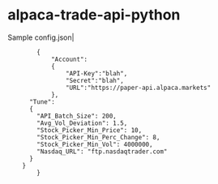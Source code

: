 # alpaca-trade-api-python
Sample config.json|
    
            {
                "Account":
                {
                    "API-Key":"blah",
                    "Secret":"blah",
                    "URL":"https://paper-api.alpaca.markets"
                },
          "Tune":
          {
            "API_Batch_Size": 200,
            "Avg_Vol_Deviation": 1.5,
            "Stock_Picker_Min_Price": 10,
            "Stock_Picker_Min_Perc_Change": 8,
            "Stock_Picker_Min_Vol": 4000000,
            "Nasdaq_URL": "ftp.nasdaqtrader.com"
          }
        }
            }
